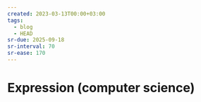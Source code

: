 ```yaml
---
created: 2023-03-13T00:00+03:00
tags:
  - blog
  - HEAD
sr-due: 2025-09-18
sr-interval: 70
sr-ease: 170
---
```


# Expression (computer science)
